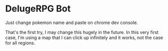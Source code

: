 # DelugeRPG Bot

Just change pokemon name and paste on chrome dev console.

That's the first try, I may change this hugely in the future. In this very first case, I'm using a map that I can click up infinitely and it works, not the case for all regions.